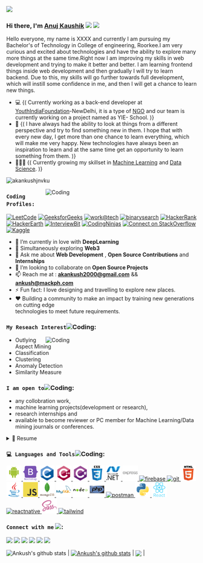 ![](https://raw.githubusercontent.com/halfrost/halfrost/master/icons/header_.png)


<!-- ![linke3 mackph](https://user-images.githubusercontent.com/71630336/167281758-e4f57b2b-4877-4fea-9706-48099f96b94c.png) -->


### Hi there, I'm [Anuj Kaushik](https://www.linkedin.com/in/anuj-kaushik-567509228/) <img src="https://github.com/TheDudeThatCode/TheDudeThatCode/blob/master/Assets/Hi.gif" width="29px">  <img src="https://github.com/TheDudeThatCode/TheDudeThatCode/blob/master/Assets/Earth.gif" width="24px">

Hello everyone, my name is XXXX and currently I am pursuing my Bachelor's of Technology in College of engineering, Roorkee.I am very curious and excited about technologies and have the ability to explore many more things at the same time.Right now I am improving my skills in web development and trying to make it better and better. I am learning frontend things inside web development and then gradually I will try to learn backend. Due to this, my skills will go further towards full development, which will instill some confidence in me, and then I will get a chance to learn new things.


- 💻 {( Currently working as a back-end developer at [YouthIndiaFoundation](https://www.youthindiafoundation.com/)-NewDelhi, it is a type of [NGO](https://en.wikipedia.org/wiki/Non-governmental_organization) and our team is currently working on a project named as YIE-       School. )}
- 🧑‍ {( I have always had the ability to look at things from a different perspective and try to find something new in them. I hope that with every new day, I get more than one chance to learn everything, which will make me very happy. New technologies have always been an inspiration to learn and at the same time get an opportunity to learn something from them. )}
- 👨🏽‍💻 {( Currently growing my skillset in [Machine Learning](https://www.analyticsvidhya.com/blog/2017/09/common-machine-learning-algorithms/) and [Data Science](https://www.ibm.com/in-en/analytics/data-science?utm_content=SRCWW&p1=Search&p4=43700052658080620&p5=e&gclid=CjwKCAjwjtOTBhAvEiwASG4bCOOPlVssk_4G8dh6UR3f61_GTWuGGigy4KQbieXS3AWBz5gug98I-BoCxI8QAvD_BwE&gclsrc=aw.ds). )}

<p align="left"> <img src="https://komarev.com/ghpvc/?username=akankushjnvku&label=Profile%20views&color=32CD32&style=flat" alt="akankushjnvku" /> </p>
<img align="right" alt="Coding" width="400" src="https://cdn.dribbble.com/users/2646423/screenshots/5507196/computer.gif">

### `Coding Profiles:`
[![LeetCode](https://img.shields.io/badge/-LeetCode-orange?style=flat&amp;labelColor=black&amp;logo=leetcode&amp;logoColor=orange)](https://leetcode.com/akankushjnvku/)
[![GeeksforGeeks](https://img.shields.io/badge/-GeeksforGeeks-darkgreen?style=flat&amp;labelColor=white&amp;logo=geeksforgeeks&amp;logoColor=darkgreen)](https://auth.geeksforgeeks.org/user/akankush2000/profile)
[![work@tech](https://img.shields.io/badge/-work@tech-blue?style=flat&amp;labelColor=white&amp;logo=work@tech&amp;logoColor=blue)](https://workat.tech/profile)
[![binarysearch](https://img.shields.io/badge/-binarysearch-darkblue?style=flat&amp;labelColor=white&amp;logo=binarysearch&amp;logoColor=darkblue)](https://binarysearch.com)
[![HackerRank](https://img.shields.io/badge/-HackerRank-green?style=flat&amp;labelColor=white&amp;logo=hackerrank&amp;logoColor=green)](https://www.hackerrank.com/ak_ankush2000)
[![HackerEarth](https://img.shields.io/badge/-HackerEarth-650458?style=flat&amp;labelColor=white&amp;logo=hackerearth&amp;logoColor=650458)](https://www.hackerearth.com)
[![InterviewBit](https://img.shields.io/badge/-InterviewBit-blue?style=flat&amp;labelColor=white&amp;logo=interviewbit&amp;logoColor=blue)](https://www.interviewbit.com)
[![CodingNinjas](https://img.shields.io/badge/-CodingNinjas-orange?style=flat&amp;labelColor=white&amp;logo=codingninjas&amp;logoColor=orange)](https://www.codingninjas.com)
[![Connect on StackOverflow](https://img.shields.io/badge/-StackOverflow-FE7A16?style=flat&amp;labelColor=white&amp;logo=StackOverflow&amp;logoColor=FE7A16)](https://stackoverflow.com)
[![Kaggle](https://img.shields.io/badge/-Kaggle-blue?style=flat&amp;labelColor=white&amp;logo=kaggle&amp;logoColor=blue)](https://www.kaggle.com)

- 🌱 I’m currently in love with <b>DeepLearning</b>
- 🔭 Simultaneously exploring <b>Web3</b>
- 💬 Ask me about **Web Development** , **Open Source Contributions** and **Internships**
- 👯 I’m looking to collaborate on **Open Source Projects**
- 📫 Reach me at : **akankush2000@gmail.com** && **ankush@mackph.com**
- ⚡ Fun fact: I love designing and travelling to explore new places.
- ❤️ Building a community to make an impact by training new generations on cutting edge \
technologies to meet future requirements.</br>


### `My Reseach Interest`<img  alt="Coding" width="50" src="https://user-images.githubusercontent.com/71630336/167283558-6c53d514-1a4a-4ad0-acd8-33d97ba5ac07.gif">:
<img align="right" alt="Coding" width="400" src="https://user-images.githubusercontent.com/71630336/167283188-f5e9687e-736f-4b1c-8e1d-77b227e008dd.gif">

- Outlying Aspect Mining
- Classification
- Clustering
- Anomaly Detection
- Similarity Measure

 ### `I am open to`<img  alt="Coding" width="50" src="https://user-images.githubusercontent.com/71630336/167283483-1b2b2630-f02a-487b-823a-839d3739452a.gif">:


- any collobration work,
- machine learning projects(development or research),
- research internships and
- available to become reviewer or PC member for Machine Learning/Data mining journals or conferences.

<details>
   <summary>📃 Resume</summary>

 ## Education
 - 📍 **Uttarakhand Technical University**-----------------------**< 2019-2023 >**\
 📖**Bachelor's of technology-< Information Technology >**
 
 - 📍 **Jawahar Navodaya Vidyalaya, Dhanbad**------------------**< 2017-2019 >**\
   📖**Senior Secondary Schooling-< Intermediate Science >**
 
 - 📍 **Jawahar Navodaya Vidyalaya, Dhanbad**------------------**< 2012-2017 >**\
   📖**Secondary Schooling**
 
   
   
   
 ## Experience
 -  👨‍💻 **Back-end Developer**---------------------------< Internship >\
 📆 Feb,2022 - moment\
📍 **Youth India Foundation** - New Delhi, India
   
 -  👨‍💻 **Open Source Contributor**----------------------< Apprenticeship >\
   📆 Feb,2022 - moment\
   📍 **GirlScript Summer of Code** - Maharashtra, India
   
 -  👨‍💻 **Owner**------------------------------------------< Founder >\
   📆 Oct,2020 - moment\
   📍 **Mackph.com** - Roorkee, India
   
 -  👨‍💻 **Internshala Student Partner (ISP 16)**-------------< Part Time >\
   📆 Dec,2019 - Jun,2020\
   📍 **Internshala** - Roorkee, India

   </details>
   
### `💻 Languages and Tools`<img  alt="Coding" width="35" src="https://user-images.githubusercontent.com/71630336/167283646-f631f134-0457-4760-a2e8-5801d4c6a915.gif">:   
   
<p align="left"> <a href="https://developer.android.com" target="_blank"> <img src="https://raw.githubusercontent.com/devicons/devicon/master/icons/android/android-original-wordmark.svg" alt="android" width="40" height="40"/> </a> <a href="https://getbootstrap.com" target="_blank"> <img src="https://raw.githubusercontent.com/devicons/devicon/master/icons/bootstrap/bootstrap-plain-wordmark.svg" alt="bootstrap" width="40" height="40"/> </a> <a href="https://www.cprogramming.com/" target="_blank"> <img src="https://raw.githubusercontent.com/devicons/devicon/master/icons/c/c-original.svg" alt="c" width="40" height="40"/> </a> <a href="https://www.w3schools.com/cpp/" target="_blank"> <img src="https://raw.githubusercontent.com/devicons/devicon/master/icons/cplusplus/cplusplus-original.svg" alt="cplusplus" width="40" height="40"/> </a> <a href="https://www.w3schools.com/cs/" target="_blank"> <img src="https://raw.githubusercontent.com/devicons/devicon/master/icons/csharp/csharp-original.svg" alt="csharp" width="40" height="40"/> </a> <a href="https://www.w3schools.com/css/" target="_blank"> <img src="https://raw.githubusercontent.com/devicons/devicon/master/icons/css3/css3-original-wordmark.svg" alt="css3" width="40" height="40"/> </a> <a href="https://dotnet.microsoft.com/" target="_blank"> <img src="https://raw.githubusercontent.com/devicons/devicon/master/icons/dot-net/dot-net-original-wordmark.svg" alt="dotnet" width="40" height="40"/> </a> <a href="https://expressjs.com" target="_blank"> <img src="https://raw.githubusercontent.com/devicons/devicon/master/icons/express/express-original-wordmark.svg" alt="express" width="40" height="40"/> </a> <a href="https://firebase.google.com/" target="_blank"> <img src="https://www.vectorlogo.zone/logos/firebase/firebase-icon.svg" alt="firebase" width="40" height="40"/> </a> <a href="https://git-scm.com/" target="_blank"> <img src="https://www.vectorlogo.zone/logos/git-scm/git-scm-icon.svg" alt="git" width="40" height="40"/> </a> <a href="https://www.w3.org/html/" target="_blank"> <img src="https://raw.githubusercontent.com/devicons/devicon/master/icons/html5/html5-original-wordmark.svg" alt="html5" width="40" height="40"/> </a> <a href="https://www.java.com" target="_blank"> <img src="https://raw.githubusercontent.com/devicons/devicon/master/icons/java/java-original.svg" alt="java" width="40" height="40"/> </a> <a href="https://developer.mozilla.org/en-US/docs/Web/JavaScript" target="_blank"> <img src="https://raw.githubusercontent.com/devicons/devicon/master/icons/javascript/javascript-original.svg" alt="javascript" width="40" height="40"/> </a> <a href="https://www.mongodb.com/" target="_blank"> <img src="https://raw.githubusercontent.com/devicons/devicon/master/icons/mongodb/mongodb-original-wordmark.svg" alt="mongodb" width="40" height="40"/> </a> <a href="https://www.mysql.com/" target="_blank"> <img src="https://raw.githubusercontent.com/devicons/devicon/master/icons/mysql/mysql-original-wordmark.svg" alt="mysql" width="40" height="40"/> </a> <a href="https://nodejs.org" target="_blank"> <img src="https://raw.githubusercontent.com/devicons/devicon/master/icons/nodejs/nodejs-original-wordmark.svg" alt="nodejs" width="40" height="40"/> </a> <a href="https://www.php.net" target="_blank"> <img src="https://raw.githubusercontent.com/devicons/devicon/master/icons/php/php-original.svg" alt="php" width="40" height="40"/> </a> <a href="https://postman.com" target="_blank"> <img src="https://www.vectorlogo.zone/logos/getpostman/getpostman-icon.svg" alt="postman" width="40" height="40"/> </a> <a href="https://www.python.org" target="_blank"> <img src="https://raw.githubusercontent.com/devicons/devicon/master/icons/python/python-original.svg" alt="python" width="40" height="40"/> </a> <a href="https://reactjs.org/" target="_blank"> <img src="https://raw.githubusercontent.com/devicons/devicon/master/icons/react/react-original-wordmark.svg" alt="react" width="40" height="40"/> </a> <a href="https://reactnative.dev/" target="_blank"> <img src="https://reactnative.dev/img/header_logo.svg" alt="reactnative" width="40" height="40"/> </a> <a href="https://sass-lang.com" target="_blank"> <img src="https://raw.githubusercontent.com/devicons/devicon/master/icons/sass/sass-original.svg" alt="sass" width="40" height="40"/> </a> <a href="https://tailwindcss.com/" target="_blank"> <img src="https://www.vectorlogo.zone/logos/tailwindcss/tailwindcss-icon.svg" alt="tailwind" width="40" height="40"/> </a> </p>


   ### `Connect with me` <img src="https://github.com/TheDudeThatCode/TheDudeThatCode/blob/master/Assets/Handshake.gif" height="32px">:

<p align = "center">

[<img src="https://img.shields.io/badge/Kaggle-20BEFF?style=for-the-badge&logo=Kaggle&logoColor=white" />](https://www.kaggle.com/akankushjnvku/account)
[<img src ="https://img.shields.io/badge/website-%23.svg?&style=for-the-badge&logo=www&logoColor=white%22&color=black">](https://github.com/akankushjnvku)
[<img src="https://img.shields.io/badge/Twitter-1DA1F2?style=for-the-badge&logo=twitter&logoColor=white" />](https://twitter.com) 
[<img src="https://img.shields.io/badge/linkedin-%230077B5.svg?&style=for-the-badge&logo=linkedin&logoColor=white" />](https://www.linkedin.com/in/ankush-kumar-06b22b191/)
[<img src="https://img.shields.io/badge/medium-%2312100E.svg?&style=for-the-badge&logo=medium&logoColor=white&color=black" />](https://medium.com/@ak.ankush2000)
[<img src="https://img.shields.io/badge/Instagram-E4405F?style=for-the-badge&logo=instagram&logoColor=white" />](https://instagram.com/akankushjnvku)
</p>

<img align="center" src="https://github-readme-streak-stats.herokuapp.com/?user=akankushjnvku" alt="Ankush's github stats" /></a> | <a href="https://github.com/anuraghazra/github-readme-stats"><img align="center" src="https://github-readme-stats.vercel.app/api?username=akankushjnvku&show_icons=true&theme=radical" alt="Ankush's github stats" /></a> | <a href="https://github.com/anuraghazra/github-readme-stats"><img align="center" src="https://github-readme-stats.vercel.app/api/top-langs/?username=akankushjnvku&layout=compact)](https://github.com/anuraghazra/github-readme-stats" /></a> | 




<!--


Here are some ideas to get you started:

- 🔭 I’m currently working on ...
- 🌱 I’m currently learning ...
- 👯 I’m looking to collaborate on ...
- 🤔 I’m looking for help with ...
- 💬 Ask me about ...
- 📫 How to reach me: ...
- 😄 Pronouns: ...
- ⚡ Fun fact: ...
-->
